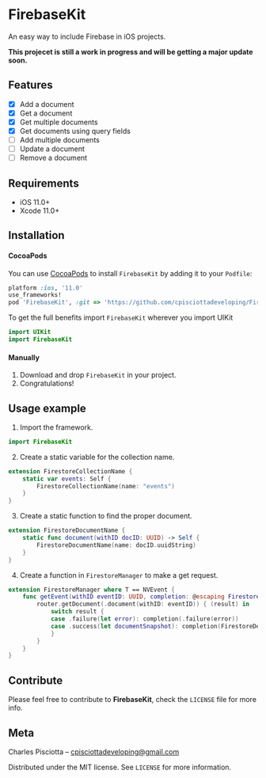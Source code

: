 # FirebaseKit
An easy way to include Firebase in iOS projects.

**This projecet is still a work in progress and will be getting a major update soon.**

<!--
[![Swift Version][swift-image]][swift-url]
[![Build Status][travis-image]][travis-url]
[![License][license-image]][license-url]
[![Carthage compatible](https://img.shields.io/badge/Carthage-compatible-4BC51D.svg?style=flat)](https://github.com/Carthage/Carthage)
[![CocoaPods Compatible](https://img.shields.io/cocoapods/v/EZSwiftExtensions.svg)](https://img.shields.io/cocoapods/v/LFAlertController.svg)  
[![Platform](https://img.shields.io/cocoapods/p/LFAlertController.svg?style=flat)](http://cocoapods.org/pods/LFAlertController)
[![PRs Welcome](https://img.shields.io/badge/PRs-welcome-brightgreen.svg?style=flat-square)](http://makeapullrequest.com)

-->

<!-- One to two paragraph statement about your product and what it does. -->

<!--
![](header.png)
-->

## Features

- [x] Add a document
- [x] Get a document
- [x] Get multiple documents
- [x] Get documents using query fields
- [ ] Add multiple documents
- [ ] Update a document
- [ ] Remove a document

## Requirements

- iOS 11.0+
- Xcode 11.0+

## Installation

#### CocoaPods
You can use [CocoaPods](http://cocoapods.org/) to install `FirebaseKit` by adding it to your `Podfile`:

```ruby
platform :ios, '11.0'
use_frameworks!
pod 'FirebaseKit', :git => 'https://github.com/cpisciottadeveloping/FirebaseKit.git'
```

To get the full benefits import `FirebaseKit` wherever you import UIKit

``` swift
import UIKit
import FirebaseKit
```

<!--
#### Carthage
Create a `Cartfile` that lists the framework and run `carthage update`. Follow the [instructions](https://github.com/Carthage/Carthage#if-youre-building-for-ios) to add `$(SRCROOT)/Carthage/Build/iOS/YourLibrary.framework` to an iOS project.

```
github "yourUsername/yourlibrary"
```
-->

#### Manually
1. Download and drop ```FirebaseKit``` in your project.  
2. Congratulations!  

## Usage example

1. Import the framework.
```swift
import FirebaseKit
```

2. Create a static variable for the collection name.
```swift
extension FirestoreCollectionName {
    static var events: Self {
        FirestoreCollectionName(name: "events")
    }
}
```

3. Create a static function to find the proper document.
```swift
extension FirestoreDocumentName {
    static func document(withID docID: UUID) -> Self {
        FirestoreDocumentName(name: docID.uuidString)
    }
}
```

4. Create a function in `FirestoreManager` to make a get request.
```swift
extension FirestoreManager where T == NVEvent {
    func getEvent(withID eventID: UUID, completion: @escaping FirestoreRequestResultCallback) {
        router.getDocument(.document(withID: eventID)) { (result) in
            switch result {
            case .failure(let error): completion(.failure(error))
            case .success(let documentSnapshot): completion(FirestoreDecoder().decodeDocumentSnapshot(documentSnapshot))
            }
        }
    }
}
```

## Contribute

Please feel free to contribute to **FirebaseKit**, check the ``LICENSE`` file for more info.

## Meta

Charles Pisciotta – cpisciottadeveloping@gmail.com

Distributed under the MIT license. See ``LICENSE`` for more information.

<!--
[swift-image]:https://img.shields.io/badge/swift-3.0-orange.svg
[swift-url]: https://swift.org/
[license-image]: https://img.shields.io/badge/License-MIT-blue.svg
[license-url]: LICENSE
[travis-image]: https://img.shields.io/travis/dbader/node-datadog-metrics/master.svg?style=flat-square
[travis-url]: https://travis-ci.org/dbader/node-datadog-metrics
[codebeat-image]: https://codebeat.co/badges/c19b47ea-2f9d-45df-8458-b2d952fe9dad
[codebeat-url]: https://codebeat.co/projects/github-com-vsouza-awesomeios-com
-->
